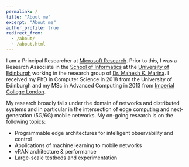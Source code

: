 ```yaml
---
permalink: /
title: "About me"
excerpt: "About me"
author_profile: true
redirect_from: 
  - /about/
  - /about.html
---
```



I am a Principal Researcher at [Microsoft Research](https://www.microsoft.com/en-us/research/). Prior to this, I was a Research Associate in the [School of Informatics](https://www.ed.ac.uk/informatics/) at the [University of Edinburgh](https://www.ed.ac.uk/) working in the research group of [Dr. Mahesh K. Marina](http://homepages.inf.ed.ac.uk/mmarina/index.html). I received my PhD in Computer Science in 2018 from the University of Edinburgh and my MSc in Advanced Computing in 2013 from [Imperial College London](https://www.imperial.ac.uk/). 

My research broadly falls under the domain of networks and distributed systems and in particular in the intersection of edge computing and next-generation (5G/6G) mobile networks. My on-going research is on the following topics:

* Programmable edge architectures for intelligent observability and control
* Applications of machine learning to mobile networks
* vRAN architecture & performance
* Large-scale testbeds and experimentation
